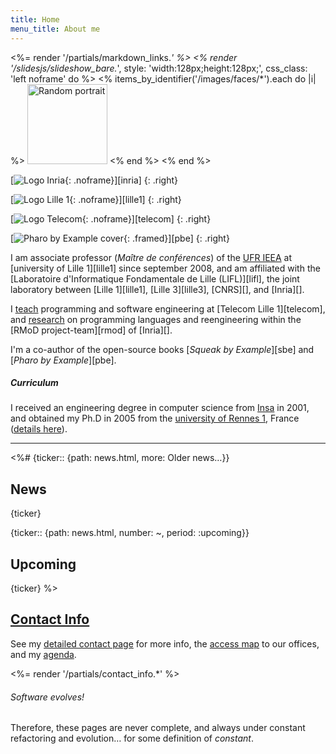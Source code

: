```yaml
---
title: Home
menu_title: About me
---
```

<%= render '/partials/markdown_links.*' %>
<% render '/slidesjs/slideshow_bare.*', style: 'width:128px;height:128px;', css_class: 'left noframe' do %>
  <% items_by_identifier('/images/faces/*').each do |i| %>
    <img class='slide' src="<%= relative_path_to i %>" title="<%= i[:title] %>" alt="Random portrait" width="128"/>
  <% end %>
<% end %>

[![Logo Inria](/images/inria-128.png){: .noframe}][inria]
{: .right}

[![Logo Lille 1](/images/lille1-128.jpg){: .noframe}][lille1]
{: .right}

[![Logo Telecom](/images/telecom-128.png){: .noframe}][telecom]
{: .right}

[![Pharo by Example cover](/images/pbe-128.jpg){: .framed}][pbe]
{: .right}

I am associate professor (*Maître de conférences*) of the [UFR IEEA][ieea] at [university of Lille 1][lille1] since september 2008, and am affiliated with the [Laboratoire d'Informatique Fondamentale de Lille (LIFL)][lifl], the joint laboratory between [Lille 1][lille1], [Lille 3][lille3], [CNRS][], and [Inria][].

I [teach](/teaching/) programming and software engineering at [Telecom Lille 1][telecom],
and [research](/research/) on programming languages and reengineering within the [RMoD project-team][rmod] of [Inria][].

I'm a co-author of the open-source books [*Squeak by Example*][sbe] and [*Pharo by Example*][pbe].

##### Curriculum
I received an engineering degree in computer science from [Insa][] in 2001, and obtained my Ph.D in 2005 from the [university of Rennes 1][rennes1], France ([details here](/curriculum/)).

[ieea]: http://ieea.univ-lille1.fr "Unité de Formation et de Recherche d’Informatique, Électronique, Électrotechnique et Automatique"
[insa]: http://www.insa-rennes.fr/?LangueID=2 "Institut National des Sciences Appliquées"
[rennes1]: http://www.univ-rennes1.fr/english/

----

<%#
{ticker:: {path: news.html, more: Older news…}}
## News
{ticker}

{ticker:: {path: news.html, number: ~, period: :upcoming}}
## Upcoming
{ticker}
%>


## [Contact Info](/contact/)

See my [detailed contact page](/contact/) for more info, the [access map](/contact/#map) to our offices, and my [agenda](/contact/#agenda).

<%= render '/partials/contact_info.*' %>

<div class="banner">
  <h6>Software evolves!</h6>
  <p>Therefore, these pages are never complete, and always under constant refactoring and evolution… for some definition of <em>constant</em>.</p>
</div>

